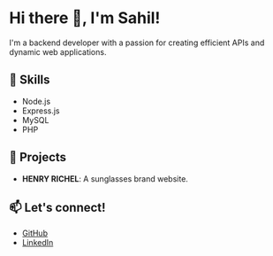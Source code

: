 # Hi there 👋, I'm Sahil!
I'm a backend developer with a passion for creating efficient APIs and dynamic web applications.

## 🚀 Skills
- Node.js
- Express.js
- MySQL
- PHP

## 🌟 Projects
- **HENRY RICHEL**: A sunglasses brand website.

## 📫 Let's connect!
- [GitHub](https://github.com/sahilsranpariya)
- [LinkedIn](https://www.linkedin.com/in/sahilsranpariya)
